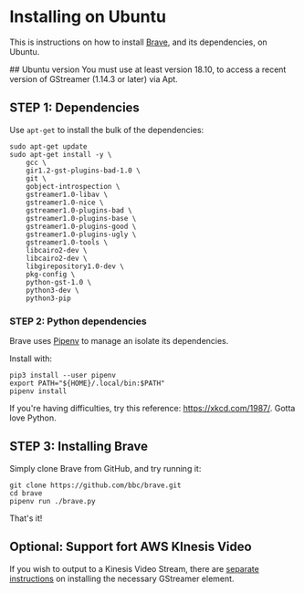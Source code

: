 # Installing on Ubuntu
This is instructions on how to install [Brave](../README.md), and its dependencies, on Ubuntu.

## Ubuntu version
You must use at least version 18.10, to access a recent version of GStreamer (1.14.3 or later) via Apt.

## STEP 1: Dependencies
Use `apt-get` to install the bulk of the dependencies:

```
sudo apt-get update
sudo apt-get install -y \
    gcc \
    gir1.2-gst-plugins-bad-1.0 \
    git \
    gobject-introspection \
    gstreamer1.0-libav \
    gstreamer1.0-nice \
    gstreamer1.0-plugins-bad \
    gstreamer1.0-plugins-base \
    gstreamer1.0-plugins-good \
    gstreamer1.0-plugins-ugly \
    gstreamer1.0-tools \
    libcairo2-dev \
    libcairo2-dev \
    libgirepository1.0-dev \
    pkg-config \
    python-gst-1.0 \
    python3-dev \
    python3-pip
```

### STEP 2: Python dependencies
Brave uses [Pipenv](https://packaging.python.org/tutorials/managing-dependencies/#managing-dependencies) to manage an isolate its dependencies.

Install with:

```
pip3 install --user pipenv
export PATH="${HOME}/.local/bin:$PATH"
pipenv install
```

If you're having difficulties, try this reference: https://xkcd.com/1987/. Gotta love Python.


## STEP 3: Installing Brave
Simply clone Brave from GitHub, and try running it:

```
git clone https://github.com/bbc/brave.git
cd brave
pipenv run ./brave.py
```

That's it!

## Optional: Support fort AWS KInesis Video

If you wish to output to a Kinesis Video Stream, there are [separate instructions](./install_kvs.md) on installing the necessary GStreamer element.
